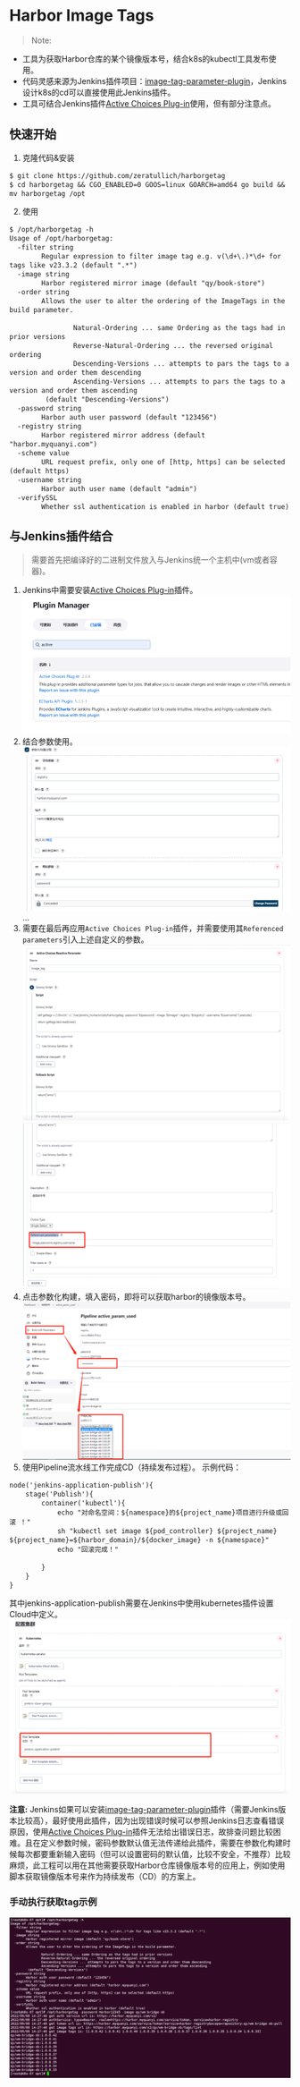 # Harbor Image Tags
> Note:
+ 工具为获取Harbor仓库的某个镜像版本号，结合k8s的kubectl工具发布使用。
+ 代码灵感来源为Jenkins插件项目：[image-tag-parameter-plugin](https://github.com/jenkinsci/image-tag-parameter-plugin)，Jenkins设计k8s的cd可以直接使用此Jenkins插件。
+ 工具可结合Jenkins插件[Active Choices Plug-in](https://plugins.jenkins.io/uno-choice/)使用，但有部分注意点。
## 快速开始
1. 克隆代码&安装
```
$ git clone https://github.com/zeratullich/harborgetag
$ cd harborgetag && CGO_ENABLED=0 GOOS=linux GOARCH=amd64 go build && mv harborgetag /opt
```
2. 使用
```
$ /opt/harborgetag -h
Usage of /opt/harborgetag:
  -filter string
        Regular expression to filter image tag e.g. v(\d+\.)*\d+ for tags like v23.3.2 (default ".*")
  -image string
        Harbor registered mirror image (default "qy/book-store")
  -order string
        Allows the user to alter the ordering of the ImageTags in the build parameter.
    
                Natural-Ordering ... same Ordering as the tags had in prior versions
                Reverse-Natural-Ordering ... the reversed original ordering
                Descending-Versions ... attempts to pars the tags to a version and order them descending
                Ascending-Versions ... attempts to pars the tags to a version and order them ascending
         (default "Descending-Versions")
  -password string
        Harbor auth user password (default "123456")
  -registry string
        Harbor registered mirror address (default "harbor.myquanyi.com")
  -scheme value
        URL request prefix, only one of [http, https] can be selected (default https)
  -username string
        Harbor auth user name (default "admin")
  -verifySSL
        Whether ssl authentication is enabled in harbor (default true)
```
## 与Jenkins插件结合
> 需要首先把编译好的二进制文件放入与Jenkins统一个主机中(vm或者容器)。
1. Jenkins中需要安装[Active Choices Plug-in](https://plugins.jenkins.io/uno-choice/)插件。
![](doc/image/plugin.jpg)
1. 结合参数使用。
![](doc/image/screen1.jpg)
...
1. 需要在最后再应用`Active Choices Plug-in`插件，并需要使用其`Referenced parameters`引入上述自定义的参数。
![](doc/image/screen01.jpg)
![](doc/image/screen02.jpg)
1. 点击参数化构建，填入密码，即将可以获取harbor的镜像版本号。
![](doc/image/screen03.jpg)
1. 使用Pipeline流水线工作完成CD（持续发布过程）。
示例代码：
```
node('jenkins-application-publish'){
    stage('Publish'){
        container('kubectl'){
            echo "对命名空间：${namespace}的${project_name}项目进行升级或回滚 ！"
            sh "kubectl set image ${pod_controller} ${project_name} ${project_name}=${harbor_domain}/${docker_image} -n ${namespace}"
            echo "回滚完成！" 
            
        }
    }
}
```
其中jenkins-application-publish需要在Jenkins中使用kubernetes插件设置Cloud中定义。
![](doc/image/screen04.jpg)

**注意:** Jenkins如果可以安装[image-tag-parameter-plugin](https://github.com/jenkinsci/image-tag-parameter-plugin)插件（需要Jenkins版本比较高），最好使用此插件，因为出现错误时候可以参照Jenkins日志查看错误原因，使用[Active Choices Plug-in](https://plugins.jenkins.io/uno-choice/)插件无法给出错误日志，故排查问题比较困难。且在定义参数时候，密码参数默认值无法传递给此插件，需要在参数化构建时候每次都要重新输入密码（但可以设置密码的默认值，比较不安全，不推荐）比较麻烦，此工程可以用在其他需要获取Harbor仓库镜像版本号的应用上，例如使用脚本获取镜像版本号来作为持续发布（CD）的方案上。
### 手动执行获取tag示例
![](doc/image/screen05.jpg)